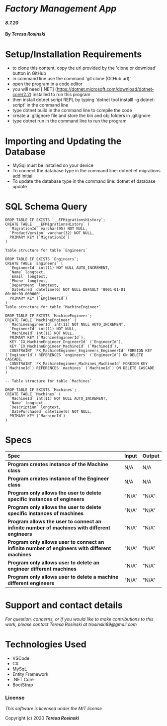 # _Factory Management App_

#### _8.7.20_

#### By _**Teresa Rosinski**_


# Setup/Installation Requirements

* to clone this content, copy the url provided by the 'clone or download' button in GitHub
* in command line use the command 'git clone (GitHub url)'
* open the program in a code editor
* you will need [.NET] (https://dotnet.microsoft.com/download/dotnet-core/2.2) installed to run this program 
* then install dotnet script REPL by typing 'dotnet tool installl -g dotnet-script' in the command line
* type dotnet build in the command line to compile the code
* create a .gitignore file and store the bin and obj folders in .gitignore
* type dotnet run in the command line to run the program

# Importing and Updating the Database

* MySql must be installed on your device
* To connect the database type in the command line: dotnet ef migrations add Initial 
* To update the database type in the command line: dotnet ef database update    


# SQL Schema Query #

```
DROP TABLE IF EXISTS `__EFMigrationsHistory`;
CREATE TABLE `__EFMigrationsHistory` (
  `MigrationId` varchar(95) NOT NULL,
  `ProductVersion` varchar(32) NOT NULL,
  PRIMARY KEY (`MigrationId`)
) 

Table structure for table `Engineers`

DROP TABLE IF EXISTS `Engineers`;
CREATE TABLE `Engineers` (
  `EngineerId` int(11) NOT NULL AUTO_INCREMENT,
  `Name` longtext,
  `Email` longtext,
  `Phone` longtext,
  `Department` longtext,
  `DateHired` datetime(6) NOT NULL DEFAULT '0001-01-01 00:00:00.000000',
  PRIMARY KEY (`EngineerId`)
) 
Table structure for table `MachineEngineer`

DROP TABLE IF EXISTS `MachineEngineer`;
CREATE TABLE `MachineEngineer` (
  `MachineEngineerId` int(11) NOT NULL AUTO_INCREMENT,
  `EngineerId` int(11) NOT NULL,
  `MachineId` int(11) NOT NULL,
  PRIMARY KEY (`MachineEngineerId`),
  KEY `IX_MachineEngineer_EngineerId` (`EngineerId`),
  KEY `IX_MachineEngineer_MachineId` (`MachineId`),
  CONSTRAINT `FK_MachineEngineer_Engineers_EngineerId` FOREIGN KEY (`EngineerId`) REFERENCES `engineers` (`EngineerId`) ON DELETE CASCADE,
  CONSTRAINT `FK_MachineEngineer_Machines_MachineId` FOREIGN KEY (`MachineId`) REFERENCES `machines` (`MachineId`) ON DELETE CASCADE
) 

-- Table structure for table `Machines`

DROP TABLE IF EXISTS `Machines`;
CREATE TABLE `Machines` (
  `MachineId` int(11) NOT NULL AUTO_INCREMENT,
  `Name` longtext,
  `Description` longtext,
  `DatePurchased` datetime(6) NOT NULL,
  PRIMARY KEY (`MachineId`)
) 

```


# Specs
| Spec | Input | Output |
| :-------------     | :------------- | :------------- |
| **Program creates instance of the Machine class** | N/A | N/A |
| **Program creates instance of the Engineer class** | N/A | N/A |
| **Program only allows the user to delete specific instances of engineers** | "N/A" | "N/A"  |
| **Program only allows the user to delete specific instances of machines** | "N/A" | "N/A"  |
| **Program allows the user to connect an infinite number of machines with different engineers** | "N/A" | "N/A"  |
| **Program only allows user to connect an infinite number of engineers with different machines** | "N/A" | "N/A"  |
| **Program only allows user to delete an engineer different machines** | "N/A" | "N/A"  |
| **Program only allows user to delete a machine different engineers** | "N/A" | "N/A"  |

# Support and contact details

_For question, concerns, or if you would like to make contributions to this work, please contact Teresa Rosinski at trosinski89@gmail.com_

# Technologies Used

* VSCode
* C#
* MySqL
* Entity Framework
* .NET Core
* BootStrap

### License

*This software is licensed under the MIT license*

Copyright (c) 2020 **_Teresa Rosinski_**